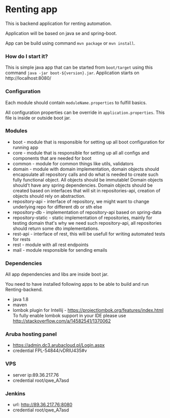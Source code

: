 # Renting app #
This is backend application for renting automation.

Application will be based on java se and spring-boot.

App can be build using command `mvn package` or `mvn install`.

### How do I start it? ###
This is simple java app that can be started from `boot/target` using this command `java -jar boot-${version}.jar`.
Application starts on http://localhost:8080/

### Configuration ###

Each module should contain `moduleName.properties` to fulfill basics.

All configuration properties can be override in `application.properties`. This file is inside or outside boot jar.

### Modules ###

* boot - module that is responsible for setting up all boot configuration for running app
* core - module that is responsible for setting up all all configs and components that are needed for boot
* common - module for common things like utils, validators
* domain - module with domain implementation, domain objects should encapsulate all repository calls and do what 
is needed to create such fully functional object. All objects should be immutable! 
Domain objects should't have any spring dependencies. 
Domain objects should be created based on interfaces that will sit in repositories-api, creation of objects should rely on abstraction.
* repository-api - interface of repository, we might want to change underlying repo for different db or sth else 
* repository-db - implementation of repository-api based on spring-data
* repository-static - static implementation of repositories, mainly for testing domain
that's why we need such repository-api, all repositories should return some dto implementations.
* rest-api - interface of rest, this will be usefull for writing automated tests for rests
* rest - module with all rest endpoints
* mail - module responsible for sending emails

### Dependencies ###
All app dependencies and libs are inside boot jar.

You need to have installed following apps to be able to build and run Renting-backend.

* java 1.8
* maven
* lombok plugin for Intellij - https://projectlombok.org/features/index.html
To fully enable lombok support in your IDE please use http://stackoverflow.com/a/14582541/1370062

### Aruba hosting panel ###
* https://admin.dc3.arubacloud.pl/Login.aspx
* credential FPL-54844/vDRlU435#v

### VPS ###
* server ip:89.36.217.76
* credential root/qwe_A7asd

### Jenkins ###
* url: http://89.36.217.76:8080
* credential root/qwe_A7asd
